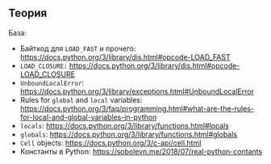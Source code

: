 ## Теория

База:
- Байткод для `LOAD_FAST` и прочего: https://docs.python.org/3/library/dis.html#opcode-LOAD_FAST
- `LOAD_CLOSURE:` https://docs.python.org/3/library/dis.html#opcode-LOAD_CLOSURE
- `UnboundLocalError`: https://docs.python.org/3/library/exceptions.html#UnboundLocalError
- Rules for `global` and `local` variables: https://docs.python.org/3/faq/programming.html#what-are-the-rules-for-local-and-global-variables-in-python
- `locals`: https://docs.python.org/3/library/functions.html#locals
- `globals`: https://docs.python.org/3/library/functions.html#globals
- `Cell` objects: https://docs.python.org/3/c-api/cell.html
- Константы в Python: https://sobolevn.me/2018/07/real-python-contants
